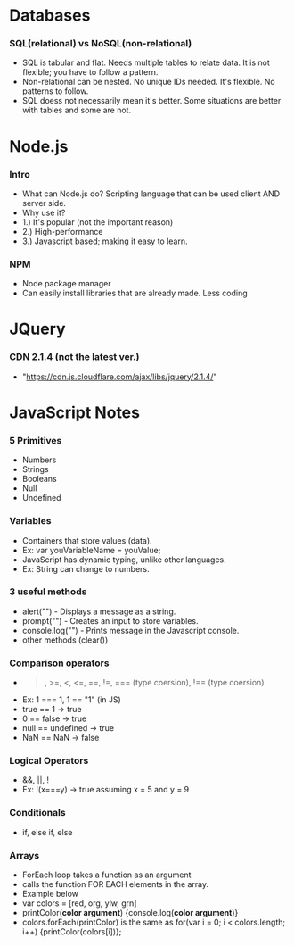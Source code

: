 # Databases

### SQL(relational) vs NoSQL(non-relational)
+ SQL is tabular and flat. Needs multiple tables to relate data. It is not flexible; you have to follow a pattern.
+ Non-relational can be nested. No unique IDs needed. It's flexible. No patterns to follow.
+ SQL doess not necessarily mean it's better. Some situations are better with tables and some are not.

# Node.js

### Intro
+ What can Node.js do? Scripting language that can be used client AND server side.
+ Why use it? 
+ 1.) It's popular (not the important reason)
+ 2.) High-performance
+ 3.) Javascript based; making it easy to learn.

### NPM
+ Node package manager
+ Can easily install libraries that are already made. Less coding


# JQuery

### CDN 2.1.4 (not the latest ver.)
+ "https://cdn.js.cloudflare.com/ajax/libs/jquery/2.1.4/"


# JavaScript Notes

### 5 Primitives
+ Numbers
+ Strings
+ Booleans
+ Null
+ Undefined

### Variables
+ Containers that store values (data).
+ Ex: var youVariableName = youValue;
+ JavaScript has dynamic typing, unlike other languages.
+ Ex: String can change to numbers.

### 3 useful methods
+ alert("") - Displays a message as a string.
+ prompt("") - Creates an input to store variables.
+ console.log("") - Prints message in the Javascript console.
+ other methods (clear())

### Comparison operators
+ >, >=, <, <=, ==, !=, === (type coersion), !== (type coersion)
+ Ex: 1 === 1, 1 == "1" (in JS)
+ true == 1 -> true
+ 0 == false -> true
+ null == undefined -> true
+ NaN == NaN -> false


### Logical Operators
+ &&, ||, !
+ Ex: !(x===y) -> true assuming x = 5 and y = 9

### Conditionals
+ if, else if, else

### Arrays
+ ForEach loop takes a function as an argument
+ calls the function FOR EACH elements in the array.
+ Example below
+ var colors = [red, org, ylw, grn]
+ printColor(**color argument**) {console.log(**color argument**)}
+ colors.forEach(printColor) is the same as for(var i = 0; i < colors.length; i++) {printColor(colors[i])};
